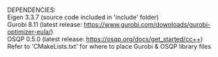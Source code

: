 DEPENDENCIES:  
Eigen 3.3.7 (source code included in 'include' folder)  
Gurobi 8.11 (latest release: https://www.gurobi.com/downloads/gurobi-optimizer-eula/)  
OSQP 0.5.0 (latest release: https://osqp.org/docs/get_started/cc++)  
Refer to 'CMakeLists.txt' for where to place Gurobi & OSQP library files